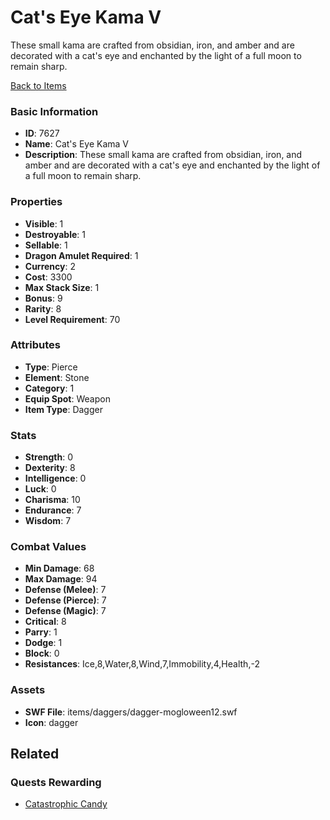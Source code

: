 # Cat's Eye Kama V

These small kama are crafted from obsidian, iron, and amber and are decorated with a cat's eye and enchanted by the light of a full moon to remain sharp.

[Back to Items](../items.md)

### Basic Information

- **ID**: 7627
- **Name**: Cat&#039;s Eye Kama V
- **Description**: These small kama are crafted from obsidian, iron, and amber and are decorated with a cat&#039;s eye and enchanted by the light of a full moon to remain sharp.

### Properties

- **Visible**: 1
- **Destroyable**: 1
- **Sellable**: 1
- **Dragon Amulet Required**: 1
- **Currency**: 2
- **Cost**: 3300
- **Max Stack Size**: 1
- **Bonus**: 9
- **Rarity**: 8
- **Level Requirement**: 70

### Attributes

- **Type**: Pierce
- **Element**: Stone
- **Category**: 1
- **Equip Spot**: Weapon
- **Item Type**: Dagger

### Stats

- **Strength**: 0
- **Dexterity**: 8
- **Intelligence**: 0
- **Luck**: 0
- **Charisma**: 10
- **Endurance**: 7
- **Wisdom**: 7

### Combat Values

- **Min Damage**: 68
- **Max Damage**: 94
- **Defense (Melee)**: 7
- **Defense (Pierce)**: 7
- **Defense (Magic)**: 7
- **Critical**: 8
- **Parry**: 1
- **Dodge**: 1
- **Block**: 0
- **Resistances**: Ice,8,Water,8,Wind,7,Immobility,4,Health,-2

### Assets

- **SWF File**: items/daggers/dagger-mogloween12.swf
- **Icon**: dagger

## Related

### Quests Rewarding

- [Catastrophic Candy](../quests/962-catastrophic-candy.md)

